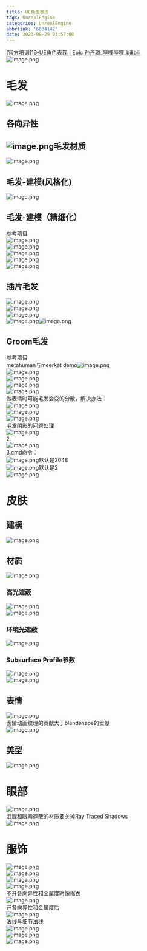 ```yaml
---
title: UE角色表现
tags: UnrealEngine
categories: UnrealEngine
abbrlink: '6034142'
date: 2023-08-29 03:57:00
---
```

<meta name="referrer" content="no-referrer" />

[[官方培训]16-UE角色表现 | Epic 孙丹璐_哔哩哔哩_bilibili](https://www.bilibili.com/video/BV1i841177TS/?spm_id_from=333.788&vd_source=b1de3fe38e887eb40fc55a5485724480)<br />![image.png](https://cdn.nlark.com/yuque/0/2022/png/2623605/1670555785700-f5f0a813-0e2d-4dd6-a193-2d17d8dd9523.png#averageHue=%23f8f7f7&clientId=u5ea4830a-6efe-4&from=paste&height=694&id=u36146edd&originHeight=625&originWidth=794&originalType=binary&ratio=1&rotation=0&showTitle=false&size=145584&status=done&style=none&taskId=ub4bcd0a7-f3b0-4156-a909-9de3d99d347&title=&width=882.2222455931304)
<a name="kkv3a"></a>
# 毛发
![image.png](https://cdn.nlark.com/yuque/0/2022/png/2623605/1670555803997-2ecf9384-0a99-4f26-bbfc-c16711794c49.png#averageHue=%23f9f9f9&clientId=u5ea4830a-6efe-4&from=paste&height=860&id=uca47bb8a&originHeight=774&originWidth=1056&originalType=binary&ratio=1&rotation=0&showTitle=false&size=174843&status=done&style=none&taskId=u1659f612-53f3-407d-b59d-13afb13cb01&title=&width=1173.3333644160525)
<a name="qwmpF"></a>
## 各向异性
<a name="aymg3"></a>
## ![image.png](https://cdn.nlark.com/yuque/0/2022/png/2623605/1670555859839-b931c494-0cef-40a1-a4ad-23312dd29ed0.png#averageHue=%23a9abb6&clientId=u5ea4830a-6efe-4&from=paste&height=583&id=udf12cba8&originHeight=525&originWidth=1058&originalType=binary&ratio=1&rotation=0&showTitle=false&size=377410&status=done&style=none&taskId=uc50a5bea-5443-44a2-affb-1ee94a10994&title=&width=1175.5555866971436)毛发材质
![image.png](https://cdn.nlark.com/yuque/0/2022/png/2623605/1670556080304-d91e9b43-5cd1-40fa-85b4-782be32f50ef.png#averageHue=%23dfdede&clientId=u5ea4830a-6efe-4&from=paste&height=978&id=u5b994dd2&originHeight=880&originWidth=1101&originalType=binary&ratio=1&rotation=0&showTitle=false&size=349161&status=done&style=none&taskId=uc23909c0-b3f0-48fc-a35f-ae624a9dece&title=&width=1223.3333657406004)
<a name="Jzv09"></a>
## 毛发-建模(风格化)
![image.png](https://cdn.nlark.com/yuque/0/2022/png/2623605/1670556215562-deee0fdc-4dbf-45ab-9467-b9b8ea6946a9.png#averageHue=%23f4f3f3&clientId=u5ea4830a-6efe-4&from=paste&height=650&id=uec34d6e5&originHeight=585&originWidth=911&originalType=binary&ratio=1&rotation=0&showTitle=false&size=244658&status=done&style=none&taskId=u6af419b5-2df7-4360-9f65-06f32aef7e6&title=&width=1012.2222490369545)
<a name="XUcat"></a>
## 毛发-建模（精细化）
参考项目<br />![image.png](https://cdn.nlark.com/yuque/0/2022/png/2623605/1670556233905-2efb32fb-e9d8-4eb4-8686-cfea978e18f5.png#averageHue=%237a5c18&clientId=u5ea4830a-6efe-4&from=paste&height=749&id=HqPGs&originHeight=674&originWidth=1708&originalType=binary&ratio=1&rotation=0&showTitle=false&size=397319&status=done&style=none&taskId=u86d3dadb-18a8-4ae8-b056-4b030cf6b54&title=&width=1897.7778280517214)<br />![image.png](https://cdn.nlark.com/yuque/0/2022/png/2623605/1670556317530-4101bac6-4937-4df5-9824-2f9ee9b03cbd.png#averageHue=%23f9f9f8&clientId=u5ea4830a-6efe-4&from=paste&height=581&id=uc7734c9a&originHeight=523&originWidth=711&originalType=binary&ratio=1&rotation=0&showTitle=false&size=98717&status=done&style=none&taskId=u317d40fa-591b-4186-98e7-94882662c61&title=&width=790.0000209278536)<br />![image.png](https://cdn.nlark.com/yuque/0/2022/png/2623605/1670556356023-850c4743-5b0c-4060-bf5c-04591328f0dd.png#averageHue=%23f5f5f4&clientId=u5ea4830a-6efe-4&from=paste&height=344&id=u93c8eea8&originHeight=310&originWidth=653&originalType=binary&ratio=1&rotation=0&showTitle=false&size=99725&status=done&style=none&taskId=u1f041c77-b0f9-40da-a100-c95a112e89e&title=&width=725.5555747762144)<br />![image.png](https://cdn.nlark.com/yuque/0/2022/png/2623605/1670556464796-aa8679d9-a163-489e-b6b6-07d695a27848.png#averageHue=%23b4a296&clientId=u5ea4830a-6efe-4&from=paste&height=1187&id=ub80d16af&originHeight=1068&originWidth=2115&originalType=binary&ratio=1&rotation=0&showTitle=false&size=991759&status=done&style=none&taskId=ue80a66f7-c0fe-444c-8b5e-916cf3a5d80&title=&width=2350.000062253742)<br />![image.png](https://cdn.nlark.com/yuque/0/2022/png/2623605/1670556569479-fa4e8cc1-7742-4b51-96a8-38dbf6e0d1c1.png#averageHue=%23ededed&clientId=u5ea4830a-6efe-4&from=paste&height=108&id=uf939bb9e&originHeight=97&originWidth=192&originalType=binary&ratio=1&rotation=0&showTitle=false&size=18750&status=done&style=none&taskId=u6310c1d0-c778-431c-97d0-547b214f957&title=&width=213.33333898473683)
<a name="RAY6L"></a>
## 插片毛发
![image.png](https://cdn.nlark.com/yuque/0/2022/png/2623605/1670556610742-eecb369a-0a2a-427b-8722-a642b30e043f.png#averageHue=%23f9f9f8&clientId=u5ea4830a-6efe-4&from=paste&height=578&id=u3ed6bed9&originHeight=520&originWidth=776&originalType=binary&ratio=1&rotation=0&showTitle=false&size=99904&status=done&style=none&taskId=u9a5b361a-c3a8-4c4c-98ec-804d256b185&title=&width=862.2222450633114)<br />![image.png](https://cdn.nlark.com/yuque/0/2022/png/2623605/1670556846079-d342e36c-5697-4163-aa96-c136eb0cc691.png#averageHue=%233b3939&clientId=u5ea4830a-6efe-4&from=paste&height=477&id=u585fe394&originHeight=429&originWidth=864&originalType=binary&ratio=1&rotation=0&showTitle=false&size=206234&status=done&style=none&taskId=ue06fcfa7-33f2-45a4-90ca-b2d759d384e&title=&width=960.0000254313157)<br />![image.png](https://cdn.nlark.com/yuque/0/2022/png/2623605/1670556893975-f5839ebe-60a9-480c-a40a-31f53c81d901.png#averageHue=%23f6f6f6&clientId=u5ea4830a-6efe-4&from=paste&height=649&id=u47cf3a7c&originHeight=584&originWidth=1061&originalType=binary&ratio=1&rotation=0&showTitle=false&size=216479&status=done&style=none&taskId=u5b184096-1fa9-4ec5-beaa-1622aa73b53&title=&width=1178.88892011878)<br />![image.png](https://cdn.nlark.com/yuque/0/2022/png/2623605/1670557143068-2026fff6-c809-49a2-8b15-25aacafd175c.png#averageHue=%238f887d&clientId=u5ea4830a-6efe-4&from=paste&height=699&id=u1068601e&originHeight=629&originWidth=1386&originalType=binary&ratio=1&rotation=0&showTitle=false&size=333774&status=done&style=none&taskId=u139fecb5-4b0d-4a44-8083-48516966ffe&title=&width=1540.000040796069)![image.png](https://cdn.nlark.com/yuque/0/2022/png/2623605/1670557157751-78c2257a-9893-49a6-9d5d-0db5b0eb74bd.png#averageHue=%23d0cfcf&clientId=u5ea4830a-6efe-4&from=paste&height=720&id=u38aa4420&originHeight=648&originWidth=1423&originalType=binary&ratio=1&rotation=0&showTitle=false&size=376868&status=done&style=none&taskId=u35c5427f-8457-4abd-b186-b752faf3657&title=&width=1581.1111529962527)
<a name="NEYd1"></a>
## Groom毛发
参考项目<br />metahuman与meerkat demo![image.png](https://cdn.nlark.com/yuque/0/2022/png/2623605/1670557434902-21533028-dae0-475e-8fe2-a2ff03f2ec5f.png#averageHue=%237d6352&clientId=u5ea4830a-6efe-4&from=paste&height=361&id=uc64038df&originHeight=325&originWidth=814&originalType=binary&ratio=1&rotation=0&showTitle=false&size=251846&status=done&style=none&taskId=u2e8d2b10-de80-4d20-ae55-7161a74b7ad&title=&width=904.4444684040405)<br />![image.png](https://cdn.nlark.com/yuque/0/2022/png/2623605/1670557190031-3fc2eb15-d112-403a-92bd-b497ff70d806.png#averageHue=%23f8f8f8&clientId=u5ea4830a-6efe-4&from=paste&height=599&id=u9af49a0c&originHeight=539&originWidth=1008&originalType=binary&ratio=1&rotation=0&showTitle=false&size=143289&status=done&style=none&taskId=u659bc834-f90a-470b-be21-7dff96e1cca&title=&width=1120.0000296698684)<br />![image.png](https://cdn.nlark.com/yuque/0/2022/png/2623605/1670557246212-c9383c22-f5e0-43a2-858e-81fa56e62985.png#averageHue=%23f2f2f2&clientId=u5ea4830a-6efe-4&from=paste&height=532&id=ud44c957f&originHeight=479&originWidth=1023&originalType=binary&ratio=1&rotation=0&showTitle=false&size=254402&status=done&style=none&taskId=ub5faa41e-2c6f-4bf4-9bd4-b423af33761&title=&width=1136.666696778051)<br />![image.png](https://cdn.nlark.com/yuque/0/2022/png/2623605/1670557544714-9cd583b3-8cc1-4ac7-a970-7a7c275b29bb.png#averageHue=%23e3e2e2&clientId=u5ea4830a-6efe-4&from=paste&height=750&id=u10169682&originHeight=675&originWidth=1342&originalType=binary&ratio=1&rotation=0&showTitle=false&size=215461&status=done&style=none&taskId=uab12a6cf-18cb-4bc9-8045-e962d146749&title=&width=1491.111150612067)<br />![image.png](https://cdn.nlark.com/yuque/0/2022/png/2623605/1670557549863-54f4c274-9941-4986-9ed4-4b3f02922b78.png#averageHue=%23f7f7f6&clientId=u5ea4830a-6efe-4&from=paste&height=366&id=u75bfd51a&originHeight=329&originWidth=1055&originalType=binary&ratio=1&rotation=0&showTitle=false&size=114386&status=done&style=none&taskId=u077b2718-bf6c-4e49-8ce5-1f36075dc90&title=&width=1172.222253275507)<br />做表情时可能毛发会变的分散，解决办法：<br />![image.png](https://cdn.nlark.com/yuque/0/2022/png/2623605/1670557612920-c809e1bb-de91-4420-b259-db49fe7cdbe9.png#averageHue=%23888a89&clientId=u5ea4830a-6efe-4&from=paste&height=746&id=udba45ee2&originHeight=671&originWidth=1477&originalType=binary&ratio=1&rotation=0&showTitle=false&size=651219&status=done&style=none&taskId=u19ee75ae-00b8-4f47-9dee-0c6d2820013&title=&width=1641.11115458571)<br />![image.png](https://cdn.nlark.com/yuque/0/2022/png/2623605/1670557663115-bf8287c4-b7c2-45e1-a68a-30d6ecec9eee.png#averageHue=%23f5f5f4&clientId=u5ea4830a-6efe-4&from=paste&height=319&id=u3609be69&originHeight=287&originWidth=938&originalType=binary&ratio=1&rotation=0&showTitle=false&size=99484&status=done&style=none&taskId=u8da6768c-99c1-4957-b1df-4a6adf3f228&title=&width=1042.222249831683)<br />![image.png](https://cdn.nlark.com/yuque/0/2022/png/2623605/1670557711636-632c7de3-4b3f-4637-ace7-34aae141554c.png#averageHue=%23d3bfa9&clientId=u5ea4830a-6efe-4&from=paste&height=677&id=ue3a6bcec&originHeight=609&originWidth=877&originalType=binary&ratio=1&rotation=0&showTitle=false&size=411764&status=done&style=none&taskId=u73bc1685-4601-4702-94b9-e645679cda4&title=&width=974.4444702584074)<br />毛发阴影的问题处理<br />![image.png](https://cdn.nlark.com/yuque/0/2022/png/2623605/1670558001299-4b4fc98c-e634-404f-b879-2a5daa60a965.png#averageHue=%23f6f5f5&clientId=u5ea4830a-6efe-4&from=paste&height=854&id=uf5d20dbe&originHeight=769&originWidth=1461&originalType=binary&ratio=1&rotation=0&showTitle=false&size=348376&status=done&style=none&taskId=ud0e38468-8342-4bf6-a37b-818a2a0ef95&title=&width=1623.333376336982)<br />2.<br />![image.png](https://cdn.nlark.com/yuque/0/2022/png/2623605/1670557898050-4307dea1-52c6-4409-ae83-f7ae2531c6ec.png#averageHue=%233a2920&clientId=u5ea4830a-6efe-4&from=paste&height=836&id=uadc3fbda&originHeight=752&originWidth=1584&originalType=binary&ratio=1&rotation=0&showTitle=false&size=745909&status=done&style=none&taskId=uc67e77bc-00a4-4eee-8e91-987910e6670&title=&width=1760.000046624079)<br />3.cmd命令：<br />![image.png](https://cdn.nlark.com/yuque/0/2022/png/2623605/1670557924888-4102ac8f-f630-4765-94ab-19656f4cabe5.png#averageHue=%23171c1e&clientId=u5ea4830a-6efe-4&from=paste&height=48&id=ua85a8c63&originHeight=43&originWidth=335&originalType=binary&ratio=1&rotation=0&showTitle=false&size=13700&status=done&style=none&taskId=u5ff5294b-f37c-47c9-847e-b63a74efdcc&title=&width=372.222232082744)默认是2048<br />![image.png](https://cdn.nlark.com/yuque/0/2022/png/2623605/1670557949812-ff6ad8e4-2b81-4da8-af8c-9ef3930d8339.png#averageHue=%23141515&clientId=u5ea4830a-6efe-4&from=paste&height=47&id=u84c9fd92&originHeight=42&originWidth=307&originalType=binary&ratio=1&rotation=0&showTitle=false&size=10332&status=done&style=none&taskId=u8e87bcea-5a94-4746-a538-df6927800b7&title=&width=341.1111201474698)默认是2<br />![image.png](https://cdn.nlark.com/yuque/0/2022/png/2623605/1670558072400-15892d06-7cbc-4c3f-ae6d-672df8ff5786.png#averageHue=%23f7f7f6&clientId=u5ea4830a-6efe-4&from=paste&height=771&id=u35d272bd&originHeight=694&originWidth=1594&originalType=binary&ratio=1&rotation=0&showTitle=false&size=268369&status=done&style=none&taskId=u61c5417f-70c4-45f7-9dc7-aa7acf167d9&title=&width=1771.111158029534)
<a name="SqPXA"></a>
# 皮肤
<a name="pJYt6"></a>
## 建模
![image.png](https://cdn.nlark.com/yuque/0/2022/png/2623605/1670562186218-65b1bf7c-c46d-4eed-bda1-3032bc6edbed.png#averageHue=%239ea09e&clientId=u5ea4830a-6efe-4&from=paste&height=971&id=udf95d4f3&originHeight=874&originWidth=1594&originalType=binary&ratio=1&rotation=0&showTitle=false&size=1276335&status=done&style=none&taskId=uc1270559-074b-4018-89b6-9640b8604ae&title=&width=1771.111158029534)
<a name="MpAON"></a>
## 材质
![image.png](https://cdn.nlark.com/yuque/0/2022/png/2623605/1670562277589-b3f8ebc4-d350-47c7-99d5-07f71af7a398.png#averageHue=%23eeeeee&clientId=u5ea4830a-6efe-4&from=paste&height=801&id=uc4734c8b&originHeight=721&originWidth=1346&originalType=binary&ratio=1&rotation=0&showTitle=false&size=216004&status=done&style=none&taskId=ucd282ff5-86a6-45ea-9d83-511b66ecebb&title=&width=1495.555595174249)
<a name="yhxX4"></a>
### 高光遮蔽
![image.png](https://cdn.nlark.com/yuque/0/2022/png/2623605/1670562491464-958fbbb6-c618-4786-83e7-a32238944f70.png#averageHue=%23d7d7d7&clientId=u5ea4830a-6efe-4&from=paste&height=701&id=u15d0a307&originHeight=631&originWidth=1433&originalType=binary&ratio=1&rotation=0&showTitle=false&size=132350&status=done&style=none&taskId=u320dc5b1-35c2-4eb9-b4e1-5cc1472d295&title=&width=1592.2222644017077)<br />![image.png](https://cdn.nlark.com/yuque/0/2022/png/2623605/1670562520437-0681c365-37c9-4e4b-8cfd-ebcf6c2c141e.png#averageHue=%23f0f0f0&clientId=u5ea4830a-6efe-4&from=paste&height=737&id=u38fb5c46&originHeight=663&originWidth=1430&originalType=binary&ratio=1&rotation=0&showTitle=false&size=652360&status=done&style=none&taskId=u10461ce0-ebae-4fdf-832f-840bb0f2b53&title=&width=1588.8889309800713)

<a name="dotoE"></a>
### 环境光遮蔽
![image.png](https://cdn.nlark.com/yuque/0/2022/png/2623605/1670562566960-185ca0ac-cb1c-4d5e-9940-76d4274234d3.png#averageHue=%23e9f0e9&clientId=u5ea4830a-6efe-4&from=paste&height=724&id=u29b24fc4&originHeight=652&originWidth=1458&originalType=binary&ratio=1&rotation=0&showTitle=false&size=274126&status=done&style=none&taskId=ub0dea3aa-f0a7-4541-a023-d5da29a8d01&title=&width=1620.0000429153454)
<a name="G7JEj"></a>
### Subsurface Profile参数
![image.png](https://cdn.nlark.com/yuque/0/2022/png/2623605/1670562840850-898cc796-be08-4dfa-9646-c7d1bdb51a9b.png#averageHue=%23f7f7f7&clientId=u5ea4830a-6efe-4&from=paste&height=878&id=ZzmjJ&originHeight=790&originWidth=1580&originalType=binary&ratio=1&rotation=0&showTitle=false&size=300890&status=done&style=none&taskId=ueda94234-bc97-4277-b874-6bf0bdd6347&title=&width=1755.555602061897)<br />![image.png](https://cdn.nlark.com/yuque/0/2022/png/2623605/1670563034416-83024fdd-d141-4680-b08f-119834d113c3.png#averageHue=%23f5f5f5&clientId=u5ea4830a-6efe-4&from=paste&height=781&id=ufbcc849b&originHeight=703&originWidth=1452&originalType=binary&ratio=1&rotation=0&showTitle=false&size=315941&status=done&style=none&taskId=u415b8671-b132-42cf-87ed-2802c6e7746&title=&width=1613.3333760720723)
<a name="N72jC"></a>
## 表情
![image.png](https://cdn.nlark.com/yuque/0/2022/png/2623605/1670563283494-cc6fadd3-e32d-4d9c-8336-9f5fb1c9d227.png#averageHue=%23f6f5f5&clientId=u5ea4830a-6efe-4&from=paste&height=288&id=ue8953a73&originHeight=259&originWidth=873&originalType=binary&ratio=1&rotation=0&showTitle=false&size=86630&status=done&style=none&taskId=ucab0ee38-800e-4e1a-ac51-8fb470102bc&title=&width=970.0000256962253)<br />表情动画纹理的贡献大于blendshape的贡献<br />![image.png](https://cdn.nlark.com/yuque/0/2022/png/2623605/1670563396286-3db1d0a6-5f80-48fd-86da-37c69815d2e5.png#averageHue=%23765544&clientId=u5ea4830a-6efe-4&from=paste&height=1390&id=ufa9fe2f3&originHeight=1251&originWidth=1778&originalType=binary&ratio=1&rotation=0&showTitle=false&size=1012597&status=done&style=none&taskId=ub7e352a2-40a5-4f22-80d1-ec602f66d55&title=&width=1975.5556078899067)
<a name="NfRRI"></a>
## 美型
![image.png](https://cdn.nlark.com/yuque/0/2022/png/2623605/1670563577363-657111aa-e9e7-4bd1-9621-5a7162fd4224.png#averageHue=%23f5f5f4&clientId=u5ea4830a-6efe-4&from=paste&height=516&id=u2348ec08&originHeight=464&originWidth=1336&originalType=binary&ratio=1&rotation=0&showTitle=false&size=203897&status=done&style=none&taskId=u1d161479-829b-4c0e-936e-66fc8c26e6a&title=&width=1484.4444837687938)
<a name="pN0n3"></a>
# 眼部
![image.png](https://cdn.nlark.com/yuque/0/2022/png/2623605/1670563636919-9ddea78d-d963-4cce-818f-101a61eae3b3.png#averageHue=%23f6f6f6&clientId=u5ea4830a-6efe-4&from=paste&height=648&id=u63ffd2c2&originHeight=583&originWidth=1602&originalType=binary&ratio=1&rotation=0&showTitle=false&size=249465&status=done&style=none&taskId=u47f030c1-9a9f-4c92-ae21-7df3bc4e0cf&title=&width=1780.000047153898)<br />泪腺和眼睛遮蔽的材质要关掉Ray Traced Shadows<br />![image.png](https://cdn.nlark.com/yuque/0/2022/png/2623605/1670563769001-d34ce089-6788-4fdd-81d6-b6b71ef1a5af.png#averageHue=%23252424&clientId=u5ea4830a-6efe-4&from=paste&height=509&id=u79b03761&originHeight=458&originWidth=696&originalType=binary&ratio=1&rotation=0&showTitle=false&size=65700&status=done&style=none&taskId=u444a1d94-30fc-4e7c-85f3-e77a484252e&title=&width=773.3333538196711)

<a name="TsxrK"></a>
# 服饰
![image.png](https://cdn.nlark.com/yuque/0/2022/png/2623605/1670563856912-d00ac5da-6215-41c4-ba23-71ef83e2b832.png#averageHue=%23f7f7f6&clientId=u5ea4830a-6efe-4&from=paste&height=177&id=u966a7b87&originHeight=159&originWidth=1009&originalType=binary&ratio=1&rotation=0&showTitle=false&size=57551&status=done&style=none&taskId=u344b18b7-f81d-4c0b-866e-b75cec1615c&title=&width=1121.1111408104139)<br />![image.png](https://cdn.nlark.com/yuque/0/2022/png/2623605/1670563873739-05cd3047-e7db-4f68-935c-27d341afdd23.png#averageHue=%23dadad9&clientId=u5ea4830a-6efe-4&from=paste&height=630&id=ubeb5fae7&originHeight=567&originWidth=1371&originalType=binary&ratio=1&rotation=0&showTitle=false&size=159407&status=done&style=none&taskId=uff9faf8a-4ea9-48d1-ba3e-c1253922698&title=&width=1523.3333736878865)<br />![image.png](https://cdn.nlark.com/yuque/0/2022/png/2623605/1670564000119-8c01f2ac-8665-4bdd-b915-66590e8ad5c1.png#averageHue=%234b3c2e&clientId=u5ea4830a-6efe-4&from=paste&height=920&id=u74fb4ea3&originHeight=828&originWidth=1502&originalType=binary&ratio=1&rotation=0&showTitle=false&size=452797&status=done&style=none&taskId=u3cf32900-7ced-488e-b55b-bd006f4b3e3&title=&width=1668.8889330993475)<br />![image.png](https://cdn.nlark.com/yuque/0/2022/png/2623605/1670564025256-a838f15d-a536-4ed0-8771-eadfbaed21e8.png#averageHue=%23f9f9f8&clientId=u5ea4830a-6efe-4&from=paste&height=612&id=u7ea70d15&originHeight=551&originWidth=1337&originalType=binary&ratio=1&rotation=0&showTitle=false&size=142724&status=done&style=none&taskId=ua250348c-c492-4782-bd1c-ee8ec72f141&title=&width=1485.5555949093393)<br />不开各向异性和金属度时像棉衣<br />![image.png](https://cdn.nlark.com/yuque/0/2022/png/2623605/1670564079930-9bf2a326-8030-4b01-8af3-67926a852394.png#averageHue=%2324292a&clientId=u5ea4830a-6efe-4&from=paste&height=669&id=u4e8667ac&originHeight=602&originWidth=1235&originalType=binary&ratio=1&rotation=0&showTitle=false&size=256458&status=done&style=none&taskId=u171715c7-6999-4966-a0d9-a1e93b15b39&title=&width=1372.222258573698)<br />开各向异性和金属度后<br />![image.png](https://cdn.nlark.com/yuque/0/2022/png/2623605/1670564127505-03f705c2-b655-4048-bdc1-2475301bba41.png#averageHue=%23222728&clientId=u5ea4830a-6efe-4&from=paste&height=672&id=u7ba6a1a6&originHeight=605&originWidth=1189&originalType=binary&ratio=1&rotation=0&showTitle=false&size=293419&status=done&style=none&taskId=uf770af22-bd4c-4159-99b1-1392844d59f&title=&width=1321.1111461086048)<br />法线与细节法线<br />![image.png](https://cdn.nlark.com/yuque/0/2022/png/2623605/1670564166311-cc98195b-8d30-49c4-bcf8-628705663ee6.png#clientId=u5ea4830a-6efe-4&from=paste&height=924&id=u99979862&originHeight=832&originWidth=1639&originalType=binary&ratio=1&rotation=0&showTitle=false&size=2287473&status=done&style=none&taskId=u9b15a22a-a5d3-45c1-a5b0-36e458f8ee7&title=&width=1821.1111593540816)<br />![image.png](https://cdn.nlark.com/yuque/0/2022/png/2623605/1670564932475-e7662ebe-bf60-4008-b529-a91a3b95089e.png#averageHue=%23f4f4f3&clientId=u5ea4830a-6efe-4&from=paste&height=549&id=u1af48ec3&originHeight=494&originWidth=934&originalType=binary&ratio=1&rotation=0&showTitle=false&size=181251&status=done&style=none&taskId=uf2405523-7bf4-4e1f-b91f-d3e25afd61b&title=&width=1037.7778052695012)<br />![image.png](https://cdn.nlark.com/yuque/0/2022/png/2623605/1670565014005-235357ea-9232-435a-8da1-59025921306a.png#averageHue=%23f6f6f6&clientId=u5ea4830a-6efe-4&from=paste&height=977&id=u2c840fb7&originHeight=879&originWidth=1651&originalType=binary&ratio=1&rotation=0&showTitle=false&size=351105&status=done&style=none&taskId=u936bfc26-b689-4c0a-9481-e8ed28cf637&title=&width=1834.4444930406278)
